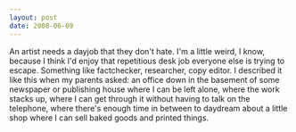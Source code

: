 ```yaml
---
layout: post
date: 2008-06-09
--- 
```


An artist needs a dayjob that they don't hate. I'm a little weird, I know, because I think I'd enjoy that repetitious desk job everyone else is trying to escape. Something like factchecker, researcher, copy editor. I described it like this when my parents asked: an office down in the basement of some newspaper or publishing house where I can be left alone, where the work stacks up, where I can get through it without having to talk on the telephone, where there's enough time in between to daydream about a little shop where I can sell baked goods and printed things.

